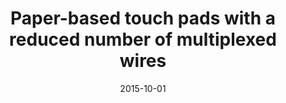 ---
title: "Paper-based touch pads with a reduced number of multiplexed wires"
collection: publications
permalink: /publication/2013paper-touchoad
excerpt: 'This paper elaborates a method for metalized-paper based touchpads which works with reduced number of multiplexed wires.'
date: 2015-10-01
type: 'Conference'
venue: 'IMECE'
paperurl: ''
citation: 'Bank, HS., Yigit, EI., Bicer, M., Mazzeo,AD. &quot; Paper-based touch pads with a reduced number of multiplexed wires &quot;
ASME 2013 International Mechanical Engineering Congress Volume: IMECE2013-64944'
---